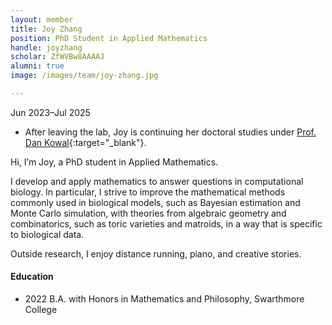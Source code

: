 ```yaml
---
layout: member
title: Joy Zhang
position: PhD Student in Applied Mathematics
handle: joyzhang
scholar: ZfWVBw8AAAAJ
alumni: true
image: /images/team/joy-zhang.jpg

---
```

Jun 2023–Jul 2025

* After leaving the lab, Joy is continuing her doctoral studies under [Prof. Dan Kowal](https://www.danielrkowal.com/){:target="_blank"}.

Hi, I’m Joy, a PhD student in Applied Mathematics.

I develop and apply mathematics to answer questions in computational biology. In particular, I strive to improve the mathematical methods commonly used in biological models, such as Bayesian estimation and Monte Carlo simulation, with theories from algebraic geometry and combinatorics, such as toric varieties and matroids, in a way that is specific to biological data.

Outside research, I enjoy distance running, piano, and creative stories.


#### Education 
* 2022 B.A. with Honors in Mathematics and Philosophy, Swarthmore College

